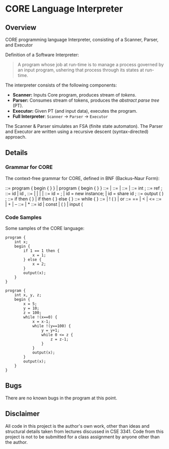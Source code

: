 
# CORE Language Interpreter

## Overview
CORE programming language Interpreter, consisting of a Scanner, Parser, and Executor

Definition of a Software Interpreter:
> A program whose job at run-time is to manage a process governed by an input program, ushering that process through its states at run-time.

The interpreter consists of the following components:
- **Scanner:** Inputs Core program, produces stream of *tokens*.
- **Parser:** Consumes stream of tokens, produces the *abstract parse tree* (PT).
- **Executor:** Given PT (and input data), executes the program.
- **Full Interpreter**: `Scanner` -> `Parser` -> `Executor`

The Scanner & Parser simulates an FSA (finite state automaton).
The Parser and Executor are written using a recursive descent (syntax-directed) approach.

## Details 

### Grammar for CORE
The context-free grammar for CORE, defined in BNF (Backus–Naur Form):

<prog> ::= program { <decl-seq> begin { <stmt-seq> } } | program { begin { <stmt-seq> } }
<decl-seq> ::= <decl> | <decl><decl-seq>
<stmt-seq> ::= <stmt> | <stmt><stmt-seq>
<decl> ::= <decl-int> | <decl-ref>
<decl-int> ::= int <id-list> ;
<decl-ref> ::= ref <id-list> ;
<id-list> ::= id | id , <id-list>
<stmt> ::= <assign> | <if> | <loop> | <out> | <decl>
<assign> ::= id = <expr> ; | id = new instance; | id = share id ;
<out> ::= output ( <expr> ) ;
<if> ::= if <cond> then { <stmt-seq> } | if <cond> then { <stmt-seq> } else { <stmt-seq> }
<loop> ::= while <cond> { <stmt-seq> }
<cond> ::= <cmpr> | ! ( <cond> ) | <cmpr> or <cond>
<cmpr> ::= <expr> == <expr> | <expr> < <expr> | <expr> <= <expr>
<expr> ::= <term> | <term> + <expr> | <term> – <expr>
<term> ::= <factor> | <factor> * <term>
<factor> ::= id | const | ( <expr> ) | input ( 

### Code Samples
Some samples of the CORE language:

```
program {
	int x;
	begin {
		if 1 == 1 then {
			x = 1;
		} else {
			x = 2;
		}
		output(x);
	}
}
```

```
program {
	int x, y, z;
	begin {
		x = 5;
		y = 10;
		z = 100;
		while !(x==0) {
			x = x-1;
			while !(y==100) {
				y = y+1;
				while 0 <= z {
					z = z-1;
				}
			}
			output(x);
		}
		output(x);
	}
}
```

## Bugs
There are no known bugs in the program at this point.

## Disclaimer
All code in this project is the author's own work, other than ideas and structural details taken from lectures discussed in CSE 3341. Code from this project is not to be submitted for a class assignment by anyone other than the author.
